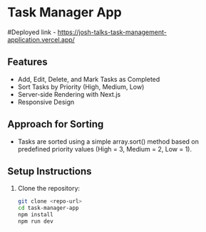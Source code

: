 # Task Manager App  

#Deployed link - https://josh-talks-task-management-application.vercel.app/

## Features  
- Add, Edit, Delete, and Mark Tasks as Completed  
- Sort Tasks by Priority (High, Medium, Low)  
- Server-side Rendering with Next.js  
- Responsive Design  

## Approach for Sorting
- Tasks are sorted using a simple array.sort() method based on predefined priority values (High = 3, Medium = 2, Low = 1).

## Setup Instructions  
1. Clone the repository:  
   ```bash
   git clone <repo-url>
   cd task-manager-app
   npm install
   npm run dev
